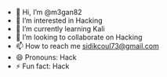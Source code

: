 - 👋 Hi, I’m @m3gan82
- 👀 I’m interested in Hacking
- 🌱 I’m currently learning Kali
- 💞️ I’m looking to collaborate on Hacking 
- 📫 How to reach me sidikcoul73@gmail.com
- 😄 Pronouns: Hack
- ⚡ Fun fact: Hack

<!---
m3gan82/m3gan82 is a ✨ special ✨ repository because its `README.md` (this file) appears on your GitHub profile.
You can click the Preview link to take a look at your changes.
--->
